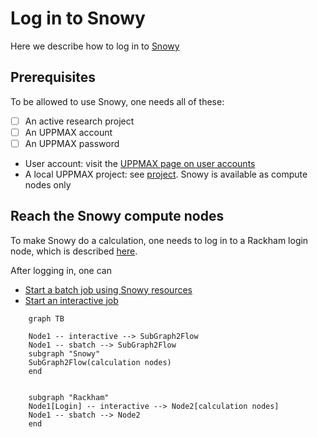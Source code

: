 # Log in to Snowy

Here we describe how to log in to [Snowy](../cluster_guides/snowy.md)

## Prerequisites

To be allowed to use Snowy, one needs all of these:

- [ ] An active research project
- [ ] An UPPMAX account
- [ ] An UPPMAX password

- User account: visit the [UPPMAX page on user accounts](user_account.md)
- A local UPPMAX project: see [project](project.md).
  Snowy is available as compute nodes only

## Reach the Snowy compute nodes

To make Snowy do a calculation, one needs to log in to a Rackham login node,
which is described [here](../getting_started/login_rackham.md).

After logging in, one can

- [Start a batch job using Snowy resources](../cluster_guides/slurm.md)
- [Start an interactive job](../cluster_guides/start_interactive_node_on_snowy.md)


```mermaid
    graph TB

    Node1 -- interactive --> SubGraph2Flow
    Node1 -- sbatch --> SubGraph2Flow
    subgraph "Snowy"
    SubGraph2Flow(calculation nodes)
    end


    subgraph "Rackham"
    Node1[Login] -- interactive --> Node2[calculation nodes]
    Node1 -- sbatch --> Node2
    end
```
